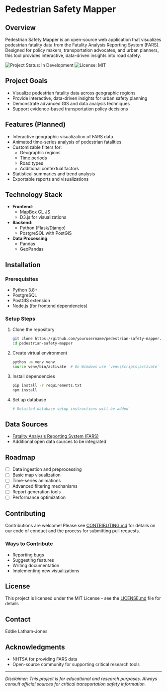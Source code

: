 # Pedestrian Safety Mapper

## Overview

Pedestrian Safety Mapper is an open-source web application that visualizes pedestrian fatality data from the Fatality Analysis Reporting System (FARS). Designed for policy makers, transportation advocates, and urban planners, this tool provides interactive, data-driven insights into road safety.

![Project Status: In Development](https://img.shields.io/badge/status-in%20development-yellow)
![License: MIT](https://img.shields.io/badge/license-MIT-green)

## Project Goals

- Visualize pedestrian fatality data across geographic regions
- Provide interactive, data-driven insights for urban safety planning
- Demonstrate advanced GIS and data analysis techniques
- Support evidence-based transportation policy decisions

## Features (Planned)

- Interactive geographic visualization of FARS data
- Animated time-series analysis of pedestrian fatalities
- Customizable filters for:
  - Geographic regions
  - Time periods
  - Road types
  - Additional contextual factors
- Statistical summaries and trend analysis
- Exportable reports and visualizations

## Technology Stack

- **Frontend**: 
  - MapBox GL JS
  - D3.js for visualizations
- **Backend**: 
  - Python (Flask/Django)
  - PostgreSQL with PostGIS
- **Data Processing**: 
  - Pandas
  - GeoPandas


## Installation

### Prerequisites

- Python 3.8+
- PostgreSQL
- PostGIS extension
- Node.js (for frontend dependencies)

### Setup Steps

1. Clone the repository
   ```bash
   git clone https://github.com/yourusername/pedestrian-safety-mapper.git
   cd pedestrian-safety-mapper
   ```

2. Create virtual environment
   ```bash
   python -m venv venv
   source venv/bin/activate  # On Windows use `venv\Scripts\activate`
   ```

3. Install dependencies
   ```bash
   pip install -r requirements.txt
   npm install
   ```

4. Set up database
   ```bash
   # Detailed database setup instructions will be added
   ```

## Data Sources

- [Fatality Analysis Reporting System (FARS)](https://www.nhtsa.gov/research-data/fatality-analysis-reporting-system)
- Additional open data sources to be integrated

## Roadmap

- [ ] Data ingestion and preprocessing
- [ ] Basic map visualization
- [ ] Time-series animations
- [ ] Advanced filtering mechanisms
- [ ] Report generation tools
- [ ] Performance optimization

## Contributing

Contributions are welcome! Please see [CONTRIBUTING.md](CONTRIBUTING.md) for details on our code of conduct and the process for submitting pull requests.

### Ways to Contribute
- Reporting bugs
- Suggesting features
- Writing documentation
- Implementing new visualizations

## License

This project is licensed under the MIT License - see the [LICENSE.md](LICENSE.md) file for details

## Contact

Eddie Latham-Jones

## Acknowledgments

- NHTSA for providing FARS data
- Open-source community for supporting critical research tools

---

*Disclaimer: This project is for educational and research purposes. Always consult official sources for critical transportation safety information.*
